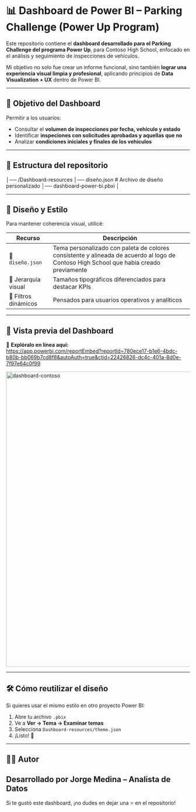 # 📊 Dashboard de Power BI – Parking Challenge (Power Up Program)

Este repositorio contiene el **dashboard desarrollado para el Parking Challenge del programa Power Up**, para Contoso High School, enfocado en el análisis y seguimiento de inspecciones de vehículos.

Mi objetivo no solo fue crear un informe funcional, sino también **lograr una experiencia visual limpia y profesional**, aplicando principios de **Data Visualization + UX** dentro de Power BI.

---

## 🎯 Objetivo del Dashboard

Permitir a los usuarios:

- Consultar el **volumen de inspecciones por fecha, vehículo y estado**
- Identificar **inspeciones con solicitudes aprobadas y aquellas que no**
- Analizar **condiciones iniciales y finales de los vehículos**

---

## 🧱 Estructura del repositorio

│── /Dashboard-resources
│── diseño.json # Archivo de diseño personalizado
│── dashboard-power-bi.pbxi
│

---

## 🎨 Diseño y Estilo

Para mantener coherencia visual, utilicé:

| Recurso | Descripción |
|---------|-------------|
| 🎨 `diseño.json` | Tema personalizado con paleta de colores consistente y alineada de acuerdo al logo de Contoso High School que habia creado previamente|
| 🔹 Jerarquía visual | Tamaños tipográficos diferenciados para destacar KPIs |
| 🔄 Filtros dinámicos | Pensados para usuarios operativos y analíticos |

---

## 🚀 Vista previa del Dashboard

🔗 **Explóralo en línea aquí:**  
https://app.powerbi.com/reportEmbed?reportId=780ece17-b1e6-4bdc-b80b-bb069b7cd8f8&autoAuth=true&ctid=22426826-dc4c-401a-8d0e-7f97e64c0f99

<img width="1432" height="806" alt="dashboard-contoso" src="https://github.com/user-attachments/assets/86a9a147-e39b-44e9-b19b-5cd933f6066f" />

---

## 🛠️ Cómo reutilizar el diseño

Si quieres usar el mismo estilo en otro proyecto Power BI:

1. Abre tu archivo `.pbix`
2. Ve a **Ver → Tema → Examinar temas**
3. Selecciona `Dashboard-resources/theme.json`
4. ¡Listo! 🎉

---

## 👨‍💻 Autor

Desarrollado por **Jorge Medina – Analista de Datos**  
---

Si te gustó este dashboard, ¡no dudes en dejar una ⭐ en el repositorio!
